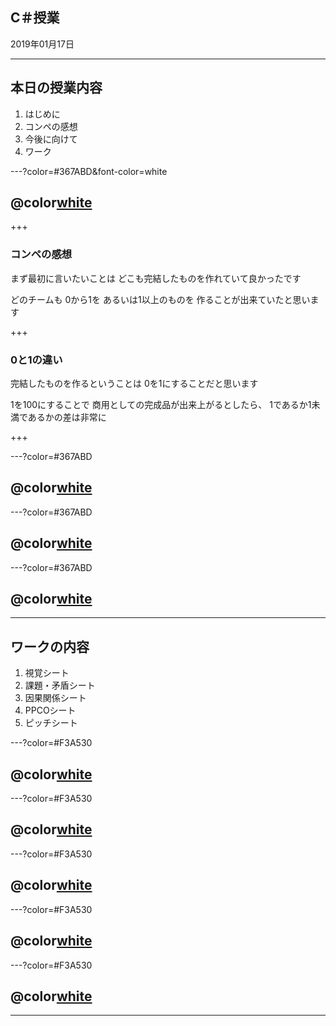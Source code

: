 
## C＃授業

2019年01月17日

---

## 本日の授業内容

1. はじめに
2. コンペの感想
3. 今後に向けて
4. ワーク

---?color=#367ABD&font-color=white

## @color[white](はじめに)

+++

### コンペの感想

まず最初に言いたいことは
どこも完結したものを作れていて良かったです

どのチームも
0から1を
あるいは1以上のものを
作ることが出来ていたと思います

+++

### 0と1の違い

完結したものを作るということは
0を1にすることだと思います

1を100にすることで
商用としての完成品が出来上がるとしたら、
1であるか1未満であるかの差は非常に

+++

---?color=#367ABD

## @color[white](コンペの感想)

---?color=#367ABD

## @color[white](今後に向けて)

---?color=#367ABD
## @color[white](ワーク)

---

## ワークの内容

1. 視覚シート
2. 課題・矛盾シート
3. 因果関係シート
4. PPCOシート
5. ピッチシート
  
---?color=#F3A530

## @color[white](視覚シート)

---?color=#F3A530

## @color[white](課題・矛盾シート)

---?color=#F3A530

## @color[white](因果関係シート)

---?color=#F3A530
## @color[white](PPCOシート)

---?color=#F3A530

## @color[white](ピッチシート)

---


